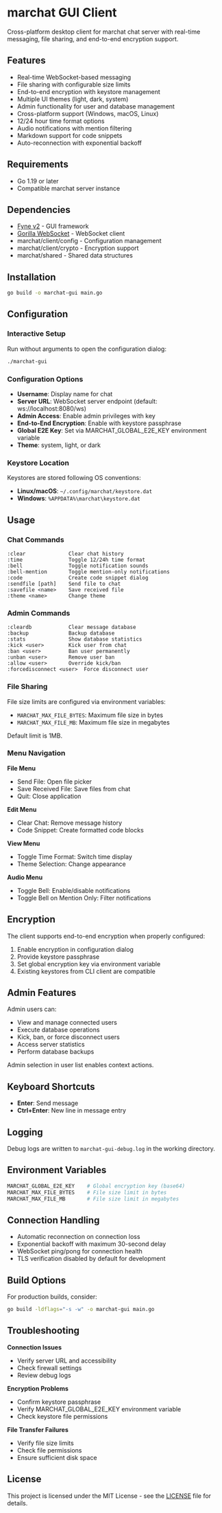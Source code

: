 # marchat GUI Client

Cross-platform desktop client for marchat chat server with real-time messaging, file sharing, and end-to-end encryption support.

## Features

- Real-time WebSocket-based messaging
- File sharing with configurable size limits
- End-to-end encryption with keystore management
- Multiple UI themes (light, dark, system)
- Admin functionality for user and database management
- Cross-platform support (Windows, macOS, Linux)
- 12/24 hour time format options
- Audio notifications with mention filtering
- Markdown support for code snippets
- Auto-reconnection with exponential backoff

## Requirements

- Go 1.19 or later
- Compatible marchat server instance

## Dependencies

- [Fyne v2](https://fyne.io/) - GUI framework
- [Gorilla WebSocket](https://github.com/gorilla/websocket) - WebSocket client
- marchat/client/config - Configuration management
- marchat/client/crypto - Encryption support
- marchat/shared - Shared data structures

## Installation

```bash
go build -o marchat-gui main.go
```

## Configuration

### Interactive Setup

Run without arguments to open the configuration dialog:

```bash
./marchat-gui
```

### Configuration Options

- **Username**: Display name for chat
- **Server URL**: WebSocket server endpoint (default: ws://localhost:8080/ws)
- **Admin Access**: Enable admin privileges with key
- **End-to-End Encryption**: Enable with keystore passphrase
- **Global E2E Key**: Set via MARCHAT_GLOBAL_E2E_KEY environment variable
- **Theme**: system, light, or dark

### Keystore Location

Keystores are stored following OS conventions:
- **Linux/macOS**: `~/.config/marchat/keystore.dat`
- **Windows**: `%APPDATA%\marchat\keystore.dat`

## Usage

### Chat Commands

```
:clear              Clear chat history
:time               Toggle 12/24h time format
:bell               Toggle notification sounds
:bell-mention       Toggle mention-only notifications
:code               Create code snippet dialog
:sendfile [path]    Send file to chat
:savefile <name>    Save received file
:theme <name>       Change theme
```

### Admin Commands

```
:cleardb            Clear message database
:backup             Backup database
:stats              Show database statistics
:kick <user>        Kick user from chat
:ban <user>         Ban user permanently
:unban <user>       Remove user ban
:allow <user>       Override kick/ban
:forcedisconnect <user>  Force disconnect user
```

### File Sharing

File size limits are configured via environment variables:
- `MARCHAT_MAX_FILE_BYTES`: Maximum file size in bytes
- `MARCHAT_MAX_FILE_MB`: Maximum file size in megabytes

Default limit is 1MB.

### Menu Navigation

**File Menu**
- Send File: Open file picker
- Save Received File: Save files from chat
- Quit: Close application

**Edit Menu**
- Clear Chat: Remove message history
- Code Snippet: Create formatted code blocks

**View Menu**
- Toggle Time Format: Switch time display
- Theme Selection: Change appearance

**Audio Menu**
- Toggle Bell: Enable/disable notifications
- Toggle Bell on Mention Only: Filter notifications

## Encryption

The client supports end-to-end encryption when properly configured:

1. Enable encryption in configuration dialog
2. Provide keystore passphrase
3. Set global encryption key via environment variable
4. Existing keystores from CLI client are compatible

## Admin Features

Admin users can:
- View and manage connected users
- Execute database operations
- Kick, ban, or force disconnect users
- Access server statistics
- Perform database backups

Admin selection in user list enables context actions.

## Keyboard Shortcuts

- **Enter**: Send message
- **Ctrl+Enter**: New line in message entry

## Logging

Debug logs are written to `marchat-gui-debug.log` in the working directory.

## Environment Variables

```bash
MARCHAT_GLOBAL_E2E_KEY    # Global encryption key (base64)
MARCHAT_MAX_FILE_BYTES    # File size limit in bytes
MARCHAT_MAX_FILE_MB       # File size limit in megabytes
```

## Connection Handling

- Automatic reconnection on connection loss
- Exponential backoff with maximum 30-second delay
- WebSocket ping/pong for connection health
- TLS verification disabled by default for development

## Build Options

For production builds, consider:

```bash
go build -ldflags="-s -w" -o marchat-gui main.go
```

## Troubleshooting

**Connection Issues**
- Verify server URL and accessibility
- Check firewall settings
- Review debug logs

**Encryption Problems**
- Confirm keystore passphrase
- Verify MARCHAT_GLOBAL_E2E_KEY environment variable
- Check keystore file permissions

**File Transfer Failures**
- Verify file size limits
- Check file permissions
- Ensure sufficient disk space

## License

This project is licensed under the MIT License - see the [LICENSE](LICENSE) file for details.